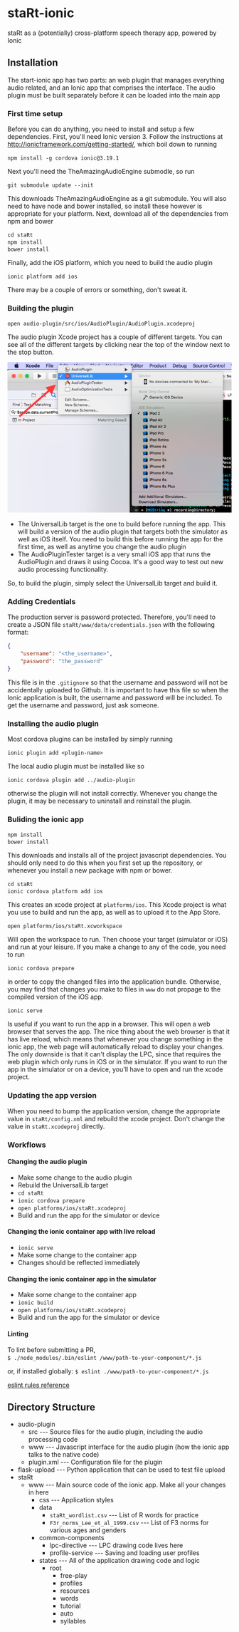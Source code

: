 # staRt-ionic
staRt as a (potentially) cross-platform speech therapy app, powered by Ionic

## Installation

The start-ionic app has two parts: an web plugin that manages everything audio related, and an Ionic app that comprises the interface. The audio plugin must be built separately before it can be loaded into the main app

### First time setup
Before you can do anything, you need to install and setup a few dependencies. First, you'll need Ionic version 3. Follow the instructions at http://ionicframework.com/getting-started/, which boil down to running

```
npm install -g cordova ionic@3.19.1
```
Next you'll need the TheAmazingAudioEngine submodle, so run

```
git submodule update --init
```
This downloads TheAmazingAudioEngine as a git submodule. You will also need to have node and bower installed, so install these however is appropriate for your platform. Next, download all of the dependencies from npm and bower

```
cd staRt
npm install
bower install
```

Finally, add the iOS platform, which you need to build the audio plugin

```
ionic platform add ios
```

There may be a couple of errors or something, don't sweat it.

### Building the plugin

```
open audio-plugin/src/ios/AudioPlugin/AudioPlugin.xcodeproj
```
The audio plugin Xcode project has a couple of different targets. You can see all of the different targets by clicking near the top of the window next to the stop button.

![Selecting an Xcode target](readme-images/xcode-targets.png)

- The UniversalLib target is the one to build before running the app. This will build a version of the audio plugin that targets both the simulator as well as iOS itself. You need to build this before running the app for the first time, as well as anytime you change the audio plugin
- The AudioPluginTester target is a very small iOS app that runs the AudioPlugin and draws it using Cocoa. It's a good way to test out new audio processing functionality.

So, to build the plugin, simply select the UniversalLib target and build it.

### Adding Credentials
The production server is password protected. Therefore, you'll need to create a JSON file `staRt/www/data/credentials.json` with the following format:
```json
{
	"username": "<the_username>",
	"password": "the_password"
}
```
This file is in the `.gitignore` so that the username and password will not be accidentally uploaded to Github. It is important to have this file so when the Ionic application is built, the username and password will be included. To get the username and password, just ask someone.

### Installing the audio plugin

Most cordova plugins can be installed by simply running

```
ionic plugin add <plugin-name>
```

The local audio plugin must be installed like so

```
ionic cordova plugin add ../audio-plugin
```

otherwise the plugin will not install correctly. Whenever you change the plugin, it may be necessary to uninstall and reinstall the plugin.

### Buliding the ionic app

```
npm install
bower install
```
This downloads and installs all of the project javascript dependencies. You should only need to do this when you first set up the repository, or whenever you install a new package with npm or bower.

```
cd staRt
ionic cordova platform add ios
```

This creates an xcode project at `platforms/ios`. This Xcode project is what you use to build and run the app, as well as to upload it to the App Store.

```
open platforms/ios/staRt.xcworkspace
```
Will open the workspace to run. Then choose your target (simulator or iOS) and run at your leisure. If you make a change to any of the code, you need to run
```
ionic cordova prepare
```

in order to copy the changed files into the application bundle. Otherwise, you may find that changes you make to files in `www` do not propage to the compiled version of the iOS app.

```
ionic serve
```
Is useful if you want to run the app in a browser. This will open a web browser that serves the app. The nice thing about the web browser is that it has live reload, which means that whenever you change something in the ionic app, the web page will automatically reload to display your changes. The only downside is that it can't display the LPC, since that requires the web plugin which only runs in iOS or in the simulator. If you want to run the app in the simulator or on a device, you'll have to open and run the xcode project.

### Updating the app version

When you need to bump the application version, change the appropriate value in `staRt/config.xml` and rebuild the xcode project. Don't change the value in `staRt.xcodeproj` directly.

### Workflows
#### Changing the audio plugin
- Make some change to the audio plugin
- Rebuild the UniversalLib target
- ```cd staRt```
- ```ionic cordova prepare```
- ```open platforms/ios/staRt.xcodeproj```
- Build and run the app for the simulator or device

#### Changing the ionic container app with live reload
- ```ionic serve```
- Make some change to the container app
- Changes should be reflected immediately

#### Changing the ionic container app in the simulator
- Make some change to the container app
- ```ionic build```
- ```open platforms/ios/staRt.xcodeproj```
- Build and run the app for the simulator or device

#### Linting  
To lint before submitting a PR,  
`$ ./node_modules/.bin/eslint /www/path-to-your-component/*.js`

or, if installed globally: 
`$ eslint ./www/path-to-your-component/*.js`

[eslint rules reference](https://eslint.org/docs/rules/)


## Directory Structure

- audio-plugin
	- src --- Source files for the audio plugin, including the audio processing code
	- www --- Javascript interface for the audio plugin (how the ionic app talks to the native code)
	- plugin.xml --- Configuration file for the plugin
- flask-upload --- Python application that can be used to test file upload
- staRt
	- www --- Main source code of the ionic app. Make all your changes in here
		- css --- Application styles
		- data
			- `staRt_wordlist.csv` --- List of R words for practice
			- `F3r_norms_Lee_et_al_1999.csv` --- List of F3 norms for various ages and genders
		- common-components
			- lpc-directive --- LPC drawing code lives here
			- profile-service --- Saving and loading user profiles
		- states --- All of the application drawing code and logic
			- root
				- free-play
				- profiles
				- resources
				- words
				- tutorial
				- auto
				- syllables   
